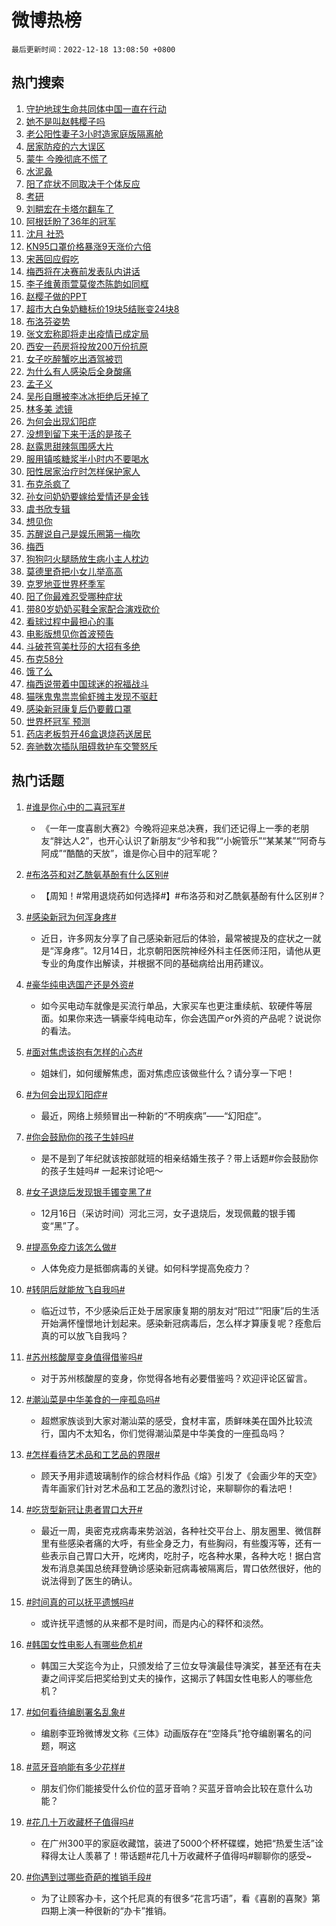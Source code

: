 # 微博热榜

`最后更新时间：2022-12-18 13:08:50 +0800`

## 热门搜索

1. [守护地球生命共同体中国一直在行动](https://m.weibo.cn/search?containerid=100103type%3D1%26t%3D10%26q%3D%23%E5%AE%88%E6%8A%A4%E5%9C%B0%E7%90%83%E7%94%9F%E5%91%BD%E5%85%B1%E5%90%8C%E4%BD%93%E4%B8%AD%E5%9B%BD%E4%B8%80%E7%9B%B4%E5%9C%A8%E8%A1%8C%E5%8A%A8%23&stream_entry_id=51&isnewpage=1&extparam=seat%3D1%26pos%3D0%26c_type%3D51%26cate%3D10103%26dgr%3D0%26filter_type%3Drealtimehot%26display_time%3D1671340129%26pre_seqid%3D167134012919302915367&luicode=10000011&lfid=106003type%253D25%2526t%253D3%2526disable_hot%253D1%2526filter_type%253Drealtimehot)
1. [她不是叫赵韩樱子吗](https://m.weibo.cn/search?containerid=100103type%3D1%26t%3D10%26q%3D%E5%A5%B9%E4%B8%8D%E6%98%AF%E5%8F%AB%E8%B5%B5%E9%9F%A9%E6%A8%B1%E5%AD%90%E5%90%97&stream_entry_id=31&isnewpage=1&extparam=seat%3D1%26filter_type%3Drealtimehot%26c_type%3D31%26band_rank%3D1%26cate%3D5001%26dgr%3D0%26lcate%3D5001%26pos%3D0%26realpos%3D1%26q%3D%25E5%25A5%25B9%25E4%25B8%258D%25E6%2598%25AF%25E5%258F%25AB%25E8%25B5%25B5%25E9%259F%25A9%25E6%25A8%25B1%25E5%25AD%2590%25E5%2590%2597%26flag%3D1%26display_time%3D1671340129%26pre_seqid%3D167134012919302915367&luicode=10000011&lfid=106003type%253D25%2526t%253D3%2526disable_hot%253D1%2526filter_type%253Drealtimehot)
1. [老公阳性妻子3小时造家庭版隔离舱](https://m.weibo.cn/search?containerid=100103type%3D1%26t%3D10%26q%3D%23%E8%80%81%E5%85%AC%E9%98%B3%E6%80%A7%E5%A6%BB%E5%AD%903%E5%B0%8F%E6%97%B6%E9%80%A0%E5%AE%B6%E5%BA%AD%E7%89%88%E9%9A%94%E7%A6%BB%E8%88%B1%23&stream_entry_id=31&isnewpage=1&extparam=seat%3D1%26filter_type%3Drealtimehot%26c_type%3D31%26band_rank%3D2%26cate%3D5001%26dgr%3D0%26lcate%3D5001%26pos%3D1%26realpos%3D2%26q%3D%2523%25E8%2580%2581%25E5%2585%25AC%25E9%2598%25B3%25E6%2580%25A7%25E5%25A6%25BB%25E5%25AD%25903%25E5%25B0%258F%25E6%2597%25B6%25E9%2580%25A0%25E5%25AE%25B6%25E5%25BA%25AD%25E7%2589%2588%25E9%259A%2594%25E7%25A6%25BB%25E8%2588%25B1%2523%26flag%3D2%26display_time%3D1671340129%26pre_seqid%3D167134012919302915367&luicode=10000011&lfid=106003type%253D25%2526t%253D3%2526disable_hot%253D1%2526filter_type%253Drealtimehot)
1. [居家防疫的六大误区](https://m.weibo.cn/search?containerid=100103type%3D1%26t%3D10%26q%3D%23%E5%B1%85%E5%AE%B6%E9%98%B2%E7%96%AB%E7%9A%84%E5%85%AD%E5%A4%A7%E8%AF%AF%E5%8C%BA%23&stream_entry_id=31&isnewpage=1&extparam=seat%3D1%26filter_type%3Drealtimehot%26c_type%3D31%26band_rank%3D3%26cate%3D5001%26dgr%3D0%26lcate%3D5001%26pos%3D2%26realpos%3D3%26q%3D%2523%25E5%25B1%2585%25E5%25AE%25B6%25E9%2598%25B2%25E7%2596%25AB%25E7%259A%2584%25E5%2585%25AD%25E5%25A4%25A7%25E8%25AF%25AF%25E5%258C%25BA%2523%26flag%3D1%26display_time%3D1671340129%26pre_seqid%3D167134012919302915367&luicode=10000011&lfid=106003type%253D25%2526t%253D3%2526disable_hot%253D1%2526filter_type%253Drealtimehot)
1. [蒙牛 今晚彻底不慌了](https://m.weibo.cn/search?containerid=100103type%3D1%26t%3D10%26q%3D%23%E8%92%99%E7%89%9B+%E4%BB%8A%E6%99%9A%E5%BD%BB%E5%BA%95%E4%B8%8D%E6%85%8C%E4%BA%86%23&stream_entry_id=31&isnewpage=1&extparam=seat%3D1%26filter_type%3Drealtimehot%26c_type%3D31%26band_rank%3D4%26cate%3D5001%26dgr%3D0%26lcate%3D5001%26pos%3D3%26topic_ad%3D1%26q%3D%2523%25E8%2592%2599%25E7%2589%259B%2520%25E4%25BB%258A%25E6%2599%259A%25E5%25BD%25BB%25E5%25BA%2595%25E4%25B8%258D%25E6%2585%258C%25E4%25BA%2586%2523%26adid%3D175444%26display_time%3D1671340129%26pre_seqid%3D167134012919302915367&luicode=10000011&lfid=106003type%253D25%2526t%253D3%2526disable_hot%253D1%2526filter_type%253Drealtimehot)
1. [水泥鼻](https://m.weibo.cn/search?containerid=100103type%3D1%26t%3D10%26q%3D%23%E6%B0%B4%E6%B3%A5%E9%BC%BB%23&stream_entry_id=31&isnewpage=1&extparam=seat%3D1%26filter_type%3Drealtimehot%26c_type%3D31%26band_rank%3D4%26cate%3D5001%26dgr%3D0%26lcate%3D5001%26pos%3D4%26realpos%3D4%26q%3D%2523%25E6%25B0%25B4%25E6%25B3%25A5%25E9%25BC%25BB%2523%26flag%3D0%26display_time%3D1671340129%26pre_seqid%3D167134012919302915367&luicode=10000011&lfid=106003type%253D25%2526t%253D3%2526disable_hot%253D1%2526filter_type%253Drealtimehot)
1. [阳了症状不同取决于个体反应](https://m.weibo.cn/search?containerid=100103type%3D1%26t%3D10%26q%3D%23%E9%98%B3%E4%BA%86%E7%97%87%E7%8A%B6%E4%B8%8D%E5%90%8C%E5%8F%96%E5%86%B3%E4%BA%8E%E4%B8%AA%E4%BD%93%E5%8F%8D%E5%BA%94%23&stream_entry_id=31&isnewpage=1&extparam=seat%3D1%26filter_type%3Drealtimehot%26c_type%3D31%26band_rank%3D5%26cate%3D5001%26dgr%3D0%26lcate%3D5001%26pos%3D5%26realpos%3D5%26q%3D%2523%25E9%2598%25B3%25E4%25BA%2586%25E7%2597%2587%25E7%258A%25B6%25E4%25B8%258D%25E5%2590%258C%25E5%258F%2596%25E5%2586%25B3%25E4%25BA%258E%25E4%25B8%25AA%25E4%25BD%2593%25E5%258F%258D%25E5%25BA%2594%2523%26flag%3D0%26display_time%3D1671340129%26pre_seqid%3D167134012919302915367&luicode=10000011&lfid=106003type%253D25%2526t%253D3%2526disable_hot%253D1%2526filter_type%253Drealtimehot)
1. [考研](https://m.weibo.cn/search?containerid=100103type%3D1%26t%3D10%26q%3D%23%E8%80%83%E7%A0%94%23&stream_entry_id=31&isnewpage=1&extparam=seat%3D1%26filter_type%3Drealtimehot%26c_type%3D31%26band_rank%3D6%26cate%3D5001%26dgr%3D0%26lcate%3D5001%26pos%3D6%26realpos%3D6%26q%3D%2523%25E8%2580%2583%25E7%25A0%2594%2523%26flag%3D16%26display_time%3D1671340129%26pre_seqid%3D167134012919302915367&luicode=10000011&lfid=106003type%253D25%2526t%253D3%2526disable_hot%253D1%2526filter_type%253Drealtimehot)
1. [刘畊宏在卡塔尔翻车了](https://m.weibo.cn/search?containerid=100103type%3D1%26t%3D10%26q%3D%23%E5%88%98%E7%95%8A%E5%AE%8F%E5%9C%A8%E5%8D%A1%E5%A1%94%E5%B0%94%E7%BF%BB%E8%BD%A6%E4%BA%86%23&stream_entry_id=31&isnewpage=1&extparam=seat%3D1%26filter_type%3Drealtimehot%26c_type%3D31%26band_rank%3D7%26cate%3D5001%26dgr%3D0%26lcate%3D5001%26pos%3D7%26realpos%3D7%26q%3D%2523%25E5%2588%2598%25E7%2595%258A%25E5%25AE%258F%25E5%259C%25A8%25E5%258D%25A1%25E5%25A1%2594%25E5%25B0%2594%25E7%25BF%25BB%25E8%25BD%25A6%25E4%25BA%2586%2523%26flag%3D2%26display_time%3D1671340129%26pre_seqid%3D167134012919302915367&luicode=10000011&lfid=106003type%253D25%2526t%253D3%2526disable_hot%253D1%2526filter_type%253Drealtimehot)
1. [阿根廷盼了36年的冠军](https://m.weibo.cn/search?containerid=100103type%3D1%26t%3D10%26q%3D%23%E9%98%BF%E6%A0%B9%E5%BB%B7%E7%9B%BC%E4%BA%8636%E5%B9%B4%E7%9A%84%E5%86%A0%E5%86%9B%23&stream_entry_id=31&isnewpage=1&extparam=seat%3D1%26filter_type%3Drealtimehot%26c_type%3D31%26band_rank%3D8%26cate%3D5001%26dgr%3D0%26lcate%3D5001%26pos%3D8%26realpos%3D8%26q%3D%2523%25E9%2598%25BF%25E6%25A0%25B9%25E5%25BB%25B7%25E7%259B%25BC%25E4%25BA%258636%25E5%25B9%25B4%25E7%259A%2584%25E5%2586%25A0%25E5%2586%259B%2523%26flag%3D1%26display_time%3D1671340129%26pre_seqid%3D167134012919302915367&luicode=10000011&lfid=106003type%253D25%2526t%253D3%2526disable_hot%253D1%2526filter_type%253Drealtimehot)
1. [沈月 社恐](https://m.weibo.cn/search?containerid=100103type%3D1%26t%3D10%26q%3D%E6%B2%88%E6%9C%88+%E7%A4%BE%E6%81%90&stream_entry_id=31&isnewpage=1&extparam=seat%3D1%26filter_type%3Drealtimehot%26c_type%3D31%26band_rank%3D9%26cate%3D5001%26dgr%3D0%26lcate%3D5001%26pos%3D9%26realpos%3D9%26q%3D%25E6%25B2%2588%25E6%259C%2588%2520%25E7%25A4%25BE%25E6%2581%2590%26flag%3D1%26display_time%3D1671340129%26pre_seqid%3D167134012919302915367&luicode=10000011&lfid=106003type%253D25%2526t%253D3%2526disable_hot%253D1%2526filter_type%253Drealtimehot)
1. [KN95口罩价格暴涨9天涨价六倍](https://m.weibo.cn/search?containerid=100103type%3D1%26t%3D10%26q%3D%23KN95%E5%8F%A3%E7%BD%A9%E4%BB%B7%E6%A0%BC%E6%9A%B4%E6%B6%A89%E5%A4%A9%E6%B6%A8%E4%BB%B7%E5%85%AD%E5%80%8D%23&stream_entry_id=31&isnewpage=1&extparam=seat%3D1%26filter_type%3Drealtimehot%26c_type%3D31%26band_rank%3D10%26cate%3D5001%26dgr%3D0%26lcate%3D5001%26pos%3D10%26realpos%3D10%26q%3D%2523KN95%25E5%258F%25A3%25E7%25BD%25A9%25E4%25BB%25B7%25E6%25A0%25BC%25E6%259A%25B4%25E6%25B6%25A89%25E5%25A4%25A9%25E6%25B6%25A8%25E4%25BB%25B7%25E5%2585%25AD%25E5%2580%258D%2523%26flag%3D0%26display_time%3D1671340129%26pre_seqid%3D167134012919302915367&luicode=10000011&lfid=106003type%253D25%2526t%253D3%2526disable_hot%253D1%2526filter_type%253Drealtimehot)
1. [宋茜回应假吃](https://m.weibo.cn/search?containerid=100103type%3D1%26t%3D10%26q%3D%23%E5%AE%8B%E8%8C%9C%E5%9B%9E%E5%BA%94%E5%81%87%E5%90%83%23&stream_entry_id=31&isnewpage=1&extparam=seat%3D1%26filter_type%3Drealtimehot%26c_type%3D31%26band_rank%3D11%26cate%3D5001%26dgr%3D0%26lcate%3D5001%26pos%3D11%26realpos%3D11%26q%3D%2523%25E5%25AE%258B%25E8%258C%259C%25E5%259B%259E%25E5%25BA%2594%25E5%2581%2587%25E5%2590%2583%2523%26flag%3D0%26display_time%3D1671340129%26pre_seqid%3D167134012919302915367&luicode=10000011&lfid=106003type%253D25%2526t%253D3%2526disable_hot%253D1%2526filter_type%253Drealtimehot)
1. [梅西将在决赛前发表队内讲话](https://m.weibo.cn/search?containerid=100103type%3D1%26t%3D10%26q%3D%23%E6%A2%85%E8%A5%BF%E5%B0%86%E5%9C%A8%E5%86%B3%E8%B5%9B%E5%89%8D%E5%8F%91%E8%A1%A8%E9%98%9F%E5%86%85%E8%AE%B2%E8%AF%9D%23&stream_entry_id=31&isnewpage=1&extparam=seat%3D1%26filter_type%3Drealtimehot%26c_type%3D31%26band_rank%3D12%26cate%3D5001%26dgr%3D0%26lcate%3D5001%26pos%3D12%26realpos%3D12%26q%3D%2523%25E6%25A2%2585%25E8%25A5%25BF%25E5%25B0%2586%25E5%259C%25A8%25E5%2586%25B3%25E8%25B5%259B%25E5%2589%258D%25E5%258F%2591%25E8%25A1%25A8%25E9%2598%259F%25E5%2586%2585%25E8%25AE%25B2%25E8%25AF%259D%2523%26flag%3D1%26display_time%3D1671340129%26pre_seqid%3D167134012919302915367&luicode=10000011&lfid=106003type%253D25%2526t%253D3%2526disable_hot%253D1%2526filter_type%253Drealtimehot)
1. [李子维黄雨萱莫俊杰陈韵如同框](https://m.weibo.cn/search?containerid=100103type%3D1%26t%3D10%26q%3D%23%E6%9D%8E%E5%AD%90%E7%BB%B4%E9%BB%84%E9%9B%A8%E8%90%B1%E8%8E%AB%E4%BF%8A%E6%9D%B0%E9%99%88%E9%9F%B5%E5%A6%82%E5%90%8C%E6%A1%86%23&stream_entry_id=31&isnewpage=1&extparam=seat%3D1%26filter_type%3Drealtimehot%26c_type%3D31%26band_rank%3D13%26cate%3D5001%26dgr%3D0%26lcate%3D5001%26pos%3D13%26realpos%3D13%26q%3D%2523%25E6%259D%258E%25E5%25AD%2590%25E7%25BB%25B4%25E9%25BB%2584%25E9%259B%25A8%25E8%2590%25B1%25E8%258E%25AB%25E4%25BF%258A%25E6%259D%25B0%25E9%2599%2588%25E9%259F%25B5%25E5%25A6%2582%25E5%2590%258C%25E6%25A1%2586%2523%26flag%3D1%26display_time%3D1671340129%26pre_seqid%3D167134012919302915367&luicode=10000011&lfid=106003type%253D25%2526t%253D3%2526disable_hot%253D1%2526filter_type%253Drealtimehot)
1. [赵樱子做的PPT](https://m.weibo.cn/search?containerid=100103type%3D1%26t%3D10%26q%3D%23%E8%B5%B5%E6%A8%B1%E5%AD%90%E5%81%9A%E7%9A%84PPT%23&stream_entry_id=31&isnewpage=1&extparam=seat%3D1%26filter_type%3Drealtimehot%26c_type%3D31%26band_rank%3D14%26cate%3D5001%26dgr%3D0%26lcate%3D5001%26pos%3D14%26realpos%3D14%26q%3D%2523%25E8%25B5%25B5%25E6%25A8%25B1%25E5%25AD%2590%25E5%2581%259A%25E7%259A%2584PPT%2523%26flag%3D1%26display_time%3D1671340129%26pre_seqid%3D167134012919302915367&luicode=10000011&lfid=106003type%253D25%2526t%253D3%2526disable_hot%253D1%2526filter_type%253Drealtimehot)
1. [超市大白兔奶糖标价19块5结账变24块8](https://m.weibo.cn/search?containerid=100103type%3D1%26t%3D10%26q%3D%23%E8%B6%85%E5%B8%82%E5%A4%A7%E7%99%BD%E5%85%94%E5%A5%B6%E7%B3%96%E6%A0%87%E4%BB%B719%E5%9D%975%E7%BB%93%E8%B4%A6%E5%8F%9824%E5%9D%978%23&stream_entry_id=31&isnewpage=1&extparam=seat%3D1%26filter_type%3Drealtimehot%26c_type%3D31%26band_rank%3D15%26cate%3D5001%26dgr%3D0%26lcate%3D5001%26pos%3D15%26realpos%3D15%26q%3D%2523%25E8%25B6%2585%25E5%25B8%2582%25E5%25A4%25A7%25E7%2599%25BD%25E5%2585%2594%25E5%25A5%25B6%25E7%25B3%2596%25E6%25A0%2587%25E4%25BB%25B719%25E5%259D%25975%25E7%25BB%2593%25E8%25B4%25A6%25E5%258F%259824%25E5%259D%25978%2523%26flag%3D1%26display_time%3D1671340129%26pre_seqid%3D167134012919302915367&luicode=10000011&lfid=106003type%253D25%2526t%253D3%2526disable_hot%253D1%2526filter_type%253Drealtimehot)
1. [布洛芬姿势](https://m.weibo.cn/search?containerid=100103type%3D1%26t%3D10%26q%3D%23%E5%B8%83%E6%B4%9B%E8%8A%AC%E5%A7%BF%E5%8A%BF%23&stream_entry_id=31&isnewpage=1&extparam=seat%3D1%26filter_type%3Drealtimehot%26c_type%3D31%26band_rank%3D16%26cate%3D5001%26dgr%3D0%26lcate%3D5001%26pos%3D16%26realpos%3D16%26q%3D%2523%25E5%25B8%2583%25E6%25B4%259B%25E8%258A%25AC%25E5%25A7%25BF%25E5%258A%25BF%2523%26flag%3D0%26display_time%3D1671340129%26pre_seqid%3D167134012919302915367&luicode=10000011&lfid=106003type%253D25%2526t%253D3%2526disable_hot%253D1%2526filter_type%253Drealtimehot)
1. [张文宏称即将走出疫情已成定局](https://m.weibo.cn/search?containerid=100103type%3D1%26t%3D10%26q%3D%23%E5%BC%A0%E6%96%87%E5%AE%8F%E7%A7%B0%E5%8D%B3%E5%B0%86%E8%B5%B0%E5%87%BA%E7%96%AB%E6%83%85%E5%B7%B2%E6%88%90%E5%AE%9A%E5%B1%80%23&stream_entry_id=31&isnewpage=1&extparam=seat%3D1%26filter_type%3Drealtimehot%26c_type%3D31%26band_rank%3D17%26cate%3D5001%26dgr%3D0%26lcate%3D5001%26pos%3D17%26realpos%3D17%26q%3D%2523%25E5%25BC%25A0%25E6%2596%2587%25E5%25AE%258F%25E7%25A7%25B0%25E5%258D%25B3%25E5%25B0%2586%25E8%25B5%25B0%25E5%2587%25BA%25E7%2596%25AB%25E6%2583%2585%25E5%25B7%25B2%25E6%2588%2590%25E5%25AE%259A%25E5%25B1%2580%2523%26flag%3D1%26display_time%3D1671340129%26pre_seqid%3D167134012919302915367&luicode=10000011&lfid=106003type%253D25%2526t%253D3%2526disable_hot%253D1%2526filter_type%253Drealtimehot)
1. [西安一药房将投放200万份抗原](https://m.weibo.cn/search?containerid=100103type%3D1%26t%3D10%26q%3D%23%E8%A5%BF%E5%AE%89%E4%B8%80%E8%8D%AF%E6%88%BF%E5%B0%86%E6%8A%95%E6%94%BE200%E4%B8%87%E4%BB%BD%E6%8A%97%E5%8E%9F%23&stream_entry_id=31&isnewpage=1&extparam=seat%3D1%26filter_type%3Drealtimehot%26c_type%3D31%26band_rank%3D18%26cate%3D5001%26dgr%3D0%26lcate%3D5001%26pos%3D18%26realpos%3D18%26q%3D%2523%25E8%25A5%25BF%25E5%25AE%2589%25E4%25B8%2580%25E8%258D%25AF%25E6%2588%25BF%25E5%25B0%2586%25E6%258A%2595%25E6%2594%25BE200%25E4%25B8%2587%25E4%25BB%25BD%25E6%258A%2597%25E5%258E%259F%2523%26flag%3D1%26display_time%3D1671340129%26pre_seqid%3D167134012919302915367&luicode=10000011&lfid=106003type%253D25%2526t%253D3%2526disable_hot%253D1%2526filter_type%253Drealtimehot)
1. [女子吃醉蟹吃出酒驾被罚](https://m.weibo.cn/search?containerid=100103type%3D1%26t%3D10%26q%3D%23%E5%A5%B3%E5%AD%90%E5%90%83%E9%86%89%E8%9F%B9%E5%90%83%E5%87%BA%E9%85%92%E9%A9%BE%E8%A2%AB%E7%BD%9A%23&stream_entry_id=31&isnewpage=1&extparam=seat%3D1%26filter_type%3Drealtimehot%26c_type%3D31%26band_rank%3D19%26cate%3D5001%26dgr%3D0%26lcate%3D5001%26pos%3D19%26realpos%3D19%26q%3D%2523%25E5%25A5%25B3%25E5%25AD%2590%25E5%2590%2583%25E9%2586%2589%25E8%259F%25B9%25E5%2590%2583%25E5%2587%25BA%25E9%2585%2592%25E9%25A9%25BE%25E8%25A2%25AB%25E7%25BD%259A%2523%26flag%3D0%26display_time%3D1671340129%26pre_seqid%3D167134012919302915367&luicode=10000011&lfid=106003type%253D25%2526t%253D3%2526disable_hot%253D1%2526filter_type%253Drealtimehot)
1. [为什么有人感染后全身酸痛](https://m.weibo.cn/search?containerid=100103type%3D1%26t%3D10%26q%3D%23%E4%B8%BA%E4%BB%80%E4%B9%88%E6%9C%89%E4%BA%BA%E6%84%9F%E6%9F%93%E5%90%8E%E5%85%A8%E8%BA%AB%E9%85%B8%E7%97%9B%23&stream_entry_id=31&isnewpage=1&extparam=seat%3D1%26filter_type%3Drealtimehot%26c_type%3D31%26band_rank%3D20%26cate%3D5001%26dgr%3D0%26lcate%3D5001%26pos%3D20%26realpos%3D20%26q%3D%2523%25E4%25B8%25BA%25E4%25BB%2580%25E4%25B9%2588%25E6%259C%2589%25E4%25BA%25BA%25E6%2584%259F%25E6%259F%2593%25E5%2590%258E%25E5%2585%25A8%25E8%25BA%25AB%25E9%2585%25B8%25E7%2597%259B%2523%26flag%3D2%26display_time%3D1671340129%26pre_seqid%3D167134012919302915367&luicode=10000011&lfid=106003type%253D25%2526t%253D3%2526disable_hot%253D1%2526filter_type%253Drealtimehot)
1. [孟子义](https://m.weibo.cn/search?containerid=100103type%3D1%26t%3D10%26q%3D%E5%AD%9F%E5%AD%90%E4%B9%89&stream_entry_id=31&isnewpage=1&extparam=seat%3D1%26filter_type%3Drealtimehot%26c_type%3D31%26band_rank%3D21%26cate%3D5001%26dgr%3D0%26lcate%3D5001%26pos%3D21%26realpos%3D21%26q%3D%25E5%25AD%259F%25E5%25AD%2590%25E4%25B9%2589%26flag%3D2%26display_time%3D1671340129%26pre_seqid%3D167134012919302915367&luicode=10000011&lfid=106003type%253D25%2526t%253D3%2526disable_hot%253D1%2526filter_type%253Drealtimehot)
1. [吴彤自曝被李冰冰拒绝后牙掉了](https://m.weibo.cn/search?containerid=100103type%3D1%26t%3D10%26q%3D%23%E5%90%B4%E5%BD%A4%E8%87%AA%E6%9B%9D%E8%A2%AB%E6%9D%8E%E5%86%B0%E5%86%B0%E6%8B%92%E7%BB%9D%E5%90%8E%E7%89%99%E6%8E%89%E4%BA%86%23&stream_entry_id=31&isnewpage=1&extparam=seat%3D1%26filter_type%3Drealtimehot%26c_type%3D31%26band_rank%3D22%26cate%3D5001%26dgr%3D0%26lcate%3D5001%26pos%3D22%26realpos%3D22%26q%3D%2523%25E5%2590%25B4%25E5%25BD%25A4%25E8%2587%25AA%25E6%259B%259D%25E8%25A2%25AB%25E6%259D%258E%25E5%2586%25B0%25E5%2586%25B0%25E6%258B%2592%25E7%25BB%259D%25E5%2590%258E%25E7%2589%2599%25E6%258E%2589%25E4%25BA%2586%2523%26flag%3D2%26display_time%3D1671340129%26pre_seqid%3D167134012919302915367&luicode=10000011&lfid=106003type%253D25%2526t%253D3%2526disable_hot%253D1%2526filter_type%253Drealtimehot)
1. [林多美 滤镜](https://m.weibo.cn/search?containerid=100103type%3D1%26t%3D10%26q%3D%E6%9E%97%E5%A4%9A%E7%BE%8E+%E6%BB%A4%E9%95%9C&stream_entry_id=31&isnewpage=1&extparam=seat%3D1%26filter_type%3Drealtimehot%26c_type%3D31%26band_rank%3D23%26cate%3D5001%26dgr%3D0%26lcate%3D5001%26pos%3D23%26realpos%3D23%26q%3D%25E6%259E%2597%25E5%25A4%259A%25E7%25BE%258E%2520%25E6%25BB%25A4%25E9%2595%259C%26flag%3D1%26display_time%3D1671340129%26pre_seqid%3D167134012919302915367&luicode=10000011&lfid=106003type%253D25%2526t%253D3%2526disable_hot%253D1%2526filter_type%253Drealtimehot)
1. [为何会出现幻阳症](https://m.weibo.cn/search?containerid=100103type%3D1%26t%3D10%26q%3D%23%E4%B8%BA%E4%BD%95%E4%BC%9A%E5%87%BA%E7%8E%B0%E5%B9%BB%E9%98%B3%E7%97%87%23&stream_entry_id=31&isnewpage=1&extparam=seat%3D1%26filter_type%3Drealtimehot%26c_type%3D31%26band_rank%3D24%26cate%3D5001%26dgr%3D0%26lcate%3D5001%26pos%3D24%26realpos%3D24%26q%3D%2523%25E4%25B8%25BA%25E4%25BD%2595%25E4%25BC%259A%25E5%2587%25BA%25E7%258E%25B0%25E5%25B9%25BB%25E9%2598%25B3%25E7%2597%2587%2523%26flag%3D0%26display_time%3D1671340129%26pre_seqid%3D167134012919302915367&luicode=10000011&lfid=106003type%253D25%2526t%253D3%2526disable_hot%253D1%2526filter_type%253Drealtimehot)
1. [没想到留下来干活的是孩子](https://m.weibo.cn/search?containerid=100103type%3D1%26t%3D10%26q%3D%23%E6%B2%A1%E6%83%B3%E5%88%B0%E7%95%99%E4%B8%8B%E6%9D%A5%E5%B9%B2%E6%B4%BB%E7%9A%84%E6%98%AF%E5%AD%A9%E5%AD%90%23&stream_entry_id=31&isnewpage=1&extparam=seat%3D1%26filter_type%3Drealtimehot%26c_type%3D31%26band_rank%3D25%26cate%3D5001%26dgr%3D0%26lcate%3D5001%26pos%3D25%26realpos%3D25%26q%3D%2523%25E6%25B2%25A1%25E6%2583%25B3%25E5%2588%25B0%25E7%2595%2599%25E4%25B8%258B%25E6%259D%25A5%25E5%25B9%25B2%25E6%25B4%25BB%25E7%259A%2584%25E6%2598%25AF%25E5%25AD%25A9%25E5%25AD%2590%2523%26flag%3D0%26display_time%3D1671340129%26pre_seqid%3D167134012919302915367&luicode=10000011&lfid=106003type%253D25%2526t%253D3%2526disable_hot%253D1%2526filter_type%253Drealtimehot)
1. [赵露思甜辣氛围感大片](https://m.weibo.cn/search?containerid=100103type%3D1%26t%3D10%26q%3D%23%E8%B5%B5%E9%9C%B2%E6%80%9D%E7%94%9C%E8%BE%A3%E6%B0%9B%E5%9B%B4%E6%84%9F%E5%A4%A7%E7%89%87%23&stream_entry_id=31&isnewpage=1&extparam=seat%3D1%26filter_type%3Drealtimehot%26c_type%3D31%26band_rank%3D26%26cate%3D5001%26dgr%3D0%26lcate%3D5001%26pos%3D26%26realpos%3D26%26q%3D%2523%25E8%25B5%25B5%25E9%259C%25B2%25E6%2580%259D%25E7%2594%259C%25E8%25BE%25A3%25E6%25B0%259B%25E5%259B%25B4%25E6%2584%259F%25E5%25A4%25A7%25E7%2589%2587%2523%26flag%3D1%26display_time%3D1671340129%26pre_seqid%3D167134012919302915367&luicode=10000011&lfid=106003type%253D25%2526t%253D3%2526disable_hot%253D1%2526filter_type%253Drealtimehot)
1. [服用镇咳糖浆半小时内不要喝水](https://m.weibo.cn/search?containerid=100103type%3D1%26t%3D10%26q%3D%23%E6%9C%8D%E7%94%A8%E9%95%87%E5%92%B3%E7%B3%96%E6%B5%86%E5%8D%8A%E5%B0%8F%E6%97%B6%E5%86%85%E4%B8%8D%E8%A6%81%E5%96%9D%E6%B0%B4%23&stream_entry_id=31&isnewpage=1&extparam=seat%3D1%26filter_type%3Drealtimehot%26c_type%3D31%26band_rank%3D27%26cate%3D5001%26dgr%3D0%26lcate%3D5001%26pos%3D27%26realpos%3D27%26q%3D%2523%25E6%259C%258D%25E7%2594%25A8%25E9%2595%2587%25E5%2592%25B3%25E7%25B3%2596%25E6%25B5%2586%25E5%258D%258A%25E5%25B0%258F%25E6%2597%25B6%25E5%2586%2585%25E4%25B8%258D%25E8%25A6%2581%25E5%2596%259D%25E6%25B0%25B4%2523%26flag%3D1%26display_time%3D1671340129%26pre_seqid%3D167134012919302915367&luicode=10000011&lfid=106003type%253D25%2526t%253D3%2526disable_hot%253D1%2526filter_type%253Drealtimehot)
1. [阳性居家治疗时怎样保护家人](https://m.weibo.cn/search?containerid=100103type%3D1%26t%3D10%26q%3D%23%E9%98%B3%E6%80%A7%E5%B1%85%E5%AE%B6%E6%B2%BB%E7%96%97%E6%97%B6%E6%80%8E%E6%A0%B7%E4%BF%9D%E6%8A%A4%E5%AE%B6%E4%BA%BA%23&stream_entry_id=31&isnewpage=1&extparam=seat%3D1%26filter_type%3Drealtimehot%26c_type%3D31%26band_rank%3D28%26cate%3D5001%26dgr%3D0%26lcate%3D5001%26pos%3D28%26realpos%3D28%26q%3D%2523%25E9%2598%25B3%25E6%2580%25A7%25E5%25B1%2585%25E5%25AE%25B6%25E6%25B2%25BB%25E7%2596%2597%25E6%2597%25B6%25E6%2580%258E%25E6%25A0%25B7%25E4%25BF%259D%25E6%258A%25A4%25E5%25AE%25B6%25E4%25BA%25BA%2523%26flag%3D0%26display_time%3D1671340129%26pre_seqid%3D167134012919302915367&luicode=10000011&lfid=106003type%253D25%2526t%253D3%2526disable_hot%253D1%2526filter_type%253Drealtimehot)
1. [布克杀疯了](https://m.weibo.cn/search?containerid=100103type%3D1%26t%3D10%26q%3D%23%E5%B8%83%E5%85%8B%E6%9D%80%E7%96%AF%E4%BA%86%23&stream_entry_id=31&isnewpage=1&extparam=seat%3D1%26filter_type%3Drealtimehot%26c_type%3D31%26band_rank%3D29%26cate%3D5001%26dgr%3D0%26lcate%3D5001%26pos%3D29%26realpos%3D29%26q%3D%2523%25E5%25B8%2583%25E5%2585%258B%25E6%259D%2580%25E7%2596%25AF%25E4%25BA%2586%2523%26flag%3D1%26display_time%3D1671340129%26pre_seqid%3D167134012919302915367&luicode=10000011&lfid=106003type%253D25%2526t%253D3%2526disable_hot%253D1%2526filter_type%253Drealtimehot)
1. [孙女问奶奶要嫁给爱情还是金钱](https://m.weibo.cn/search?containerid=100103type%3D1%26t%3D10%26q%3D%23%E5%AD%99%E5%A5%B3%E9%97%AE%E5%A5%B6%E5%A5%B6%E8%A6%81%E5%AB%81%E7%BB%99%E7%88%B1%E6%83%85%E8%BF%98%E6%98%AF%E9%87%91%E9%92%B1%23&stream_entry_id=31&isnewpage=1&extparam=seat%3D1%26filter_type%3Drealtimehot%26c_type%3D31%26band_rank%3D30%26cate%3D5001%26dgr%3D0%26lcate%3D5001%26pos%3D30%26realpos%3D30%26q%3D%2523%25E5%25AD%2599%25E5%25A5%25B3%25E9%2597%25AE%25E5%25A5%25B6%25E5%25A5%25B6%25E8%25A6%2581%25E5%25AB%2581%25E7%25BB%2599%25E7%2588%25B1%25E6%2583%2585%25E8%25BF%2598%25E6%2598%25AF%25E9%2587%2591%25E9%2592%25B1%2523%26flag%3D0%26display_time%3D1671340129%26pre_seqid%3D167134012919302915367&luicode=10000011&lfid=106003type%253D25%2526t%253D3%2526disable_hot%253D1%2526filter_type%253Drealtimehot)
1. [虞书欣专辑](https://m.weibo.cn/search?containerid=100103type%3D1%26t%3D10%26q%3D%E8%99%9E%E4%B9%A6%E6%AC%A3%E4%B8%93%E8%BE%91&stream_entry_id=31&isnewpage=1&extparam=seat%3D1%26filter_type%3Drealtimehot%26c_type%3D31%26band_rank%3D31%26cate%3D5001%26dgr%3D0%26lcate%3D5001%26pos%3D31%26realpos%3D31%26q%3D%25E8%2599%259E%25E4%25B9%25A6%25E6%25AC%25A3%25E4%25B8%2593%25E8%25BE%2591%26flag%3D1%26display_time%3D1671340129%26pre_seqid%3D167134012919302915367&luicode=10000011&lfid=106003type%253D25%2526t%253D3%2526disable_hot%253D1%2526filter_type%253Drealtimehot)
1. [想见你](https://m.weibo.cn/search?containerid=100103type%3D1%26t%3D10%26q%3D%E6%83%B3%E8%A7%81%E4%BD%A0&stream_entry_id=31&isnewpage=1&extparam=seat%3D1%26filter_type%3Drealtimehot%26c_type%3D31%26band_rank%3D32%26cate%3D5001%26dgr%3D0%26lcate%3D5001%26pos%3D32%26realpos%3D32%26q%3D%25E6%2583%25B3%25E8%25A7%2581%25E4%25BD%25A0%26flag%3D1%26display_time%3D1671340129%26pre_seqid%3D167134012919302915367&luicode=10000011&lfid=106003type%253D25%2526t%253D3%2526disable_hot%253D1%2526filter_type%253Drealtimehot)
1. [苏醒说自己是娱乐圈第一梅吹](https://m.weibo.cn/search?containerid=100103type%3D1%26t%3D10%26q%3D%23%E8%8B%8F%E9%86%92%E8%AF%B4%E8%87%AA%E5%B7%B1%E6%98%AF%E5%A8%B1%E4%B9%90%E5%9C%88%E7%AC%AC%E4%B8%80%E6%A2%85%E5%90%B9%23&stream_entry_id=31&isnewpage=1&extparam=seat%3D1%26filter_type%3Drealtimehot%26c_type%3D31%26band_rank%3D33%26cate%3D5001%26dgr%3D0%26lcate%3D5001%26pos%3D33%26realpos%3D33%26q%3D%2523%25E8%258B%258F%25E9%2586%2592%25E8%25AF%25B4%25E8%2587%25AA%25E5%25B7%25B1%25E6%2598%25AF%25E5%25A8%25B1%25E4%25B9%2590%25E5%259C%2588%25E7%25AC%25AC%25E4%25B8%2580%25E6%25A2%2585%25E5%2590%25B9%2523%26flag%3D1%26display_time%3D1671340129%26pre_seqid%3D167134012919302915367&luicode=10000011&lfid=106003type%253D25%2526t%253D3%2526disable_hot%253D1%2526filter_type%253Drealtimehot)
1. [梅西](https://m.weibo.cn/search?containerid=100103type%3D1%26t%3D10%26q%3D%E6%A2%85%E8%A5%BF&stream_entry_id=31&isnewpage=1&extparam=seat%3D1%26filter_type%3Drealtimehot%26c_type%3D31%26band_rank%3D34%26cate%3D5001%26dgr%3D0%26lcate%3D5001%26pos%3D34%26realpos%3D34%26q%3D%25E6%25A2%2585%25E8%25A5%25BF%26flag%3D0%26display_time%3D1671340129%26pre_seqid%3D167134012919302915367&luicode=10000011&lfid=106003type%253D25%2526t%253D3%2526disable_hot%253D1%2526filter_type%253Drealtimehot)
1. [狗狗叼火腿肠放生病小主人枕边](https://m.weibo.cn/search?containerid=100103type%3D1%26t%3D10%26q%3D%23%E7%8B%97%E7%8B%97%E5%8F%BC%E7%81%AB%E8%85%BF%E8%82%A0%E6%94%BE%E7%94%9F%E7%97%85%E5%B0%8F%E4%B8%BB%E4%BA%BA%E6%9E%95%E8%BE%B9%23&stream_entry_id=31&isnewpage=1&extparam=seat%3D1%26filter_type%3Drealtimehot%26c_type%3D31%26band_rank%3D35%26cate%3D5001%26dgr%3D0%26lcate%3D5001%26pos%3D35%26realpos%3D35%26q%3D%2523%25E7%258B%2597%25E7%258B%2597%25E5%258F%25BC%25E7%2581%25AB%25E8%2585%25BF%25E8%2582%25A0%25E6%2594%25BE%25E7%2594%259F%25E7%2597%2585%25E5%25B0%258F%25E4%25B8%25BB%25E4%25BA%25BA%25E6%259E%2595%25E8%25BE%25B9%2523%26flag%3D0%26display_time%3D1671340129%26pre_seqid%3D167134012919302915367&luicode=10000011&lfid=106003type%253D25%2526t%253D3%2526disable_hot%253D1%2526filter_type%253Drealtimehot)
1. [莫德里奇把小女儿举高高](https://m.weibo.cn/search?containerid=100103type%3D1%26t%3D10%26q%3D%23%E8%8E%AB%E5%BE%B7%E9%87%8C%E5%A5%87%E6%8A%8A%E5%B0%8F%E5%A5%B3%E5%84%BF%E4%B8%BE%E9%AB%98%E9%AB%98%23&stream_entry_id=31&isnewpage=1&extparam=seat%3D1%26filter_type%3Drealtimehot%26c_type%3D31%26band_rank%3D36%26cate%3D5001%26dgr%3D0%26lcate%3D5001%26pos%3D36%26realpos%3D36%26q%3D%2523%25E8%258E%25AB%25E5%25BE%25B7%25E9%2587%258C%25E5%25A5%2587%25E6%258A%258A%25E5%25B0%258F%25E5%25A5%25B3%25E5%2584%25BF%25E4%25B8%25BE%25E9%25AB%2598%25E9%25AB%2598%2523%26flag%3D0%26display_time%3D1671340129%26pre_seqid%3D167134012919302915367&luicode=10000011&lfid=106003type%253D25%2526t%253D3%2526disable_hot%253D1%2526filter_type%253Drealtimehot)
1. [克罗地亚世界杯季军](https://m.weibo.cn/search?containerid=100103type%3D1%26t%3D10%26q%3D%23%E5%85%8B%E7%BD%97%E5%9C%B0%E4%BA%9A%E4%B8%96%E7%95%8C%E6%9D%AF%E5%AD%A3%E5%86%9B%23&stream_entry_id=31&isnewpage=1&extparam=seat%3D1%26filter_type%3Drealtimehot%26c_type%3D31%26band_rank%3D37%26cate%3D5001%26dgr%3D0%26lcate%3D5001%26pos%3D37%26realpos%3D37%26q%3D%2523%25E5%2585%258B%25E7%25BD%2597%25E5%259C%25B0%25E4%25BA%259A%25E4%25B8%2596%25E7%2595%258C%25E6%259D%25AF%25E5%25AD%25A3%25E5%2586%259B%2523%26flag%3D0%26display_time%3D1671340129%26pre_seqid%3D167134012919302915367&luicode=10000011&lfid=106003type%253D25%2526t%253D3%2526disable_hot%253D1%2526filter_type%253Drealtimehot)
1. [阳了你最难忍受哪种症状](https://m.weibo.cn/search?containerid=100103type%3D1%26t%3D10%26q%3D%23%E9%98%B3%E4%BA%86%E4%BD%A0%E6%9C%80%E9%9A%BE%E5%BF%8D%E5%8F%97%E5%93%AA%E7%A7%8D%E7%97%87%E7%8A%B6%23&stream_entry_id=31&isnewpage=1&extparam=seat%3D1%26filter_type%3Drealtimehot%26c_type%3D31%26band_rank%3D38%26cate%3D5001%26dgr%3D0%26lcate%3D5001%26pos%3D38%26realpos%3D38%26q%3D%2523%25E9%2598%25B3%25E4%25BA%2586%25E4%25BD%25A0%25E6%259C%2580%25E9%259A%25BE%25E5%25BF%258D%25E5%258F%2597%25E5%2593%25AA%25E7%25A7%258D%25E7%2597%2587%25E7%258A%25B6%2523%26flag%3D0%26display_time%3D1671340129%26pre_seqid%3D167134012919302915367&luicode=10000011&lfid=106003type%253D25%2526t%253D3%2526disable_hot%253D1%2526filter_type%253Drealtimehot)
1. [带80岁奶奶买鞋全家配合演戏砍价](https://m.weibo.cn/search?containerid=100103type%3D1%26t%3D10%26q%3D%23%E5%B8%A680%E5%B2%81%E5%A5%B6%E5%A5%B6%E4%B9%B0%E9%9E%8B%E5%85%A8%E5%AE%B6%E9%85%8D%E5%90%88%E6%BC%94%E6%88%8F%E7%A0%8D%E4%BB%B7%23&stream_entry_id=31&isnewpage=1&extparam=seat%3D1%26filter_type%3Drealtimehot%26c_type%3D31%26band_rank%3D39%26cate%3D5001%26dgr%3D0%26lcate%3D5001%26pos%3D39%26realpos%3D39%26q%3D%2523%25E5%25B8%25A680%25E5%25B2%2581%25E5%25A5%25B6%25E5%25A5%25B6%25E4%25B9%25B0%25E9%259E%258B%25E5%2585%25A8%25E5%25AE%25B6%25E9%2585%258D%25E5%2590%2588%25E6%25BC%2594%25E6%2588%258F%25E7%25A0%258D%25E4%25BB%25B7%2523%26flag%3D1%26display_time%3D1671340129%26pre_seqid%3D167134012919302915367&luicode=10000011&lfid=106003type%253D25%2526t%253D3%2526disable_hot%253D1%2526filter_type%253Drealtimehot)
1. [看球过程中最担心的事](https://m.weibo.cn/search?containerid=100103type%3D1%26t%3D10%26q%3D%23%E7%9C%8B%E7%90%83%E8%BF%87%E7%A8%8B%E4%B8%AD%E6%9C%80%E6%8B%85%E5%BF%83%E7%9A%84%E4%BA%8B%23&stream_entry_id=31&isnewpage=1&extparam=seat%3D1%26filter_type%3Drealtimehot%26c_type%3D31%26band_rank%3D40%26cate%3D5001%26dgr%3D0%26lcate%3D5001%26pos%3D40%26realpos%3D40%26q%3D%2523%25E7%259C%258B%25E7%2590%2583%25E8%25BF%2587%25E7%25A8%258B%25E4%25B8%25AD%25E6%259C%2580%25E6%258B%2585%25E5%25BF%2583%25E7%259A%2584%25E4%25BA%258B%2523%26flag%3D0%26adid%3D175471%26display_time%3D1671340129%26pre_seqid%3D167134012919302915367&luicode=10000011&lfid=106003type%253D25%2526t%253D3%2526disable_hot%253D1%2526filter_type%253Drealtimehot)
1. [电影版想见你首波预告](https://m.weibo.cn/search?containerid=100103type%3D1%26t%3D10%26q%3D%23%E7%94%B5%E5%BD%B1%E7%89%88%E6%83%B3%E8%A7%81%E4%BD%A0%E9%A6%96%E6%B3%A2%E9%A2%84%E5%91%8A%23&stream_entry_id=31&isnewpage=1&extparam=seat%3D1%26filter_type%3Drealtimehot%26c_type%3D31%26band_rank%3D41%26cate%3D5001%26dgr%3D0%26lcate%3D5001%26pos%3D41%26realpos%3D41%26q%3D%2523%25E7%2594%25B5%25E5%25BD%25B1%25E7%2589%2588%25E6%2583%25B3%25E8%25A7%2581%25E4%25BD%25A0%25E9%25A6%2596%25E6%25B3%25A2%25E9%25A2%2584%25E5%2591%258A%2523%26flag%3D1%26display_time%3D1671340129%26pre_seqid%3D167134012919302915367&luicode=10000011&lfid=106003type%253D25%2526t%253D3%2526disable_hot%253D1%2526filter_type%253Drealtimehot)
1. [斗破苍穹美杜莎的大招有多绝](https://m.weibo.cn/search?containerid=100103type%3D1%26t%3D10%26q%3D%23%E6%96%97%E7%A0%B4%E8%8B%8D%E7%A9%B9%E7%BE%8E%E6%9D%9C%E8%8E%8E%E7%9A%84%E5%A4%A7%E6%8B%9B%E6%9C%89%E5%A4%9A%E7%BB%9D%23&stream_entry_id=31&isnewpage=1&extparam=seat%3D1%26filter_type%3Drealtimehot%26c_type%3D31%26band_rank%3D42%26cate%3D5001%26dgr%3D0%26lcate%3D5001%26pos%3D42%26realpos%3D42%26q%3D%2523%25E6%2596%2597%25E7%25A0%25B4%25E8%258B%258D%25E7%25A9%25B9%25E7%25BE%258E%25E6%259D%259C%25E8%258E%258E%25E7%259A%2584%25E5%25A4%25A7%25E6%258B%259B%25E6%259C%2589%25E5%25A4%259A%25E7%25BB%259D%2523%26flag%3D1%26display_time%3D1671340129%26pre_seqid%3D167134012919302915367&luicode=10000011&lfid=106003type%253D25%2526t%253D3%2526disable_hot%253D1%2526filter_type%253Drealtimehot)
1. [布克58分](https://m.weibo.cn/search?containerid=100103type%3D1%26t%3D10%26q%3D%23%E5%B8%83%E5%85%8B58%E5%88%86%23&stream_entry_id=31&isnewpage=1&extparam=seat%3D1%26filter_type%3Drealtimehot%26c_type%3D31%26band_rank%3D43%26cate%3D5001%26dgr%3D0%26lcate%3D5001%26pos%3D43%26realpos%3D43%26q%3D%2523%25E5%25B8%2583%25E5%2585%258B58%25E5%2588%2586%2523%26flag%3D1%26display_time%3D1671340129%26pre_seqid%3D167134012919302915367&luicode=10000011&lfid=106003type%253D25%2526t%253D3%2526disable_hot%253D1%2526filter_type%253Drealtimehot)
1. [饿了么](https://m.weibo.cn/search?containerid=100103type%3D1%26t%3D10%26q%3D%E9%A5%BF%E4%BA%86%E4%B9%88&stream_entry_id=31&isnewpage=1&extparam=seat%3D1%26filter_type%3Drealtimehot%26c_type%3D31%26band_rank%3D44%26cate%3D5001%26dgr%3D0%26lcate%3D5001%26pos%3D44%26realpos%3D44%26q%3D%25E9%25A5%25BF%25E4%25BA%2586%25E4%25B9%2588%26flag%3D0%26display_time%3D1671340129%26pre_seqid%3D167134012919302915367&luicode=10000011&lfid=106003type%253D25%2526t%253D3%2526disable_hot%253D1%2526filter_type%253Drealtimehot)
1. [梅西说带着中国球迷的祝福战斗](https://m.weibo.cn/search?containerid=100103type%3D1%26t%3D10%26q%3D%23%E6%A2%85%E8%A5%BF%E8%AF%B4%E5%B8%A6%E7%9D%80%E4%B8%AD%E5%9B%BD%E7%90%83%E8%BF%B7%E7%9A%84%E7%A5%9D%E7%A6%8F%E6%88%98%E6%96%97%23&stream_entry_id=31&isnewpage=1&extparam=seat%3D1%26filter_type%3Drealtimehot%26c_type%3D31%26band_rank%3D45%26cate%3D5001%26dgr%3D0%26lcate%3D5001%26pos%3D45%26realpos%3D45%26q%3D%2523%25E6%25A2%2585%25E8%25A5%25BF%25E8%25AF%25B4%25E5%25B8%25A6%25E7%259D%2580%25E4%25B8%25AD%25E5%259B%25BD%25E7%2590%2583%25E8%25BF%25B7%25E7%259A%2584%25E7%25A5%259D%25E7%25A6%258F%25E6%2588%2598%25E6%2596%2597%2523%26flag%3D0%26display_time%3D1671340129%26pre_seqid%3D167134012919302915367&luicode=10000011&lfid=106003type%253D25%2526t%253D3%2526disable_hot%253D1%2526filter_type%253Drealtimehot)
1. [猫咪鬼鬼祟祟偷虾摊主发现不驱赶](https://m.weibo.cn/search?containerid=100103type%3D1%26t%3D10%26q%3D%23%E7%8C%AB%E5%92%AA%E9%AC%BC%E9%AC%BC%E7%A5%9F%E7%A5%9F%E5%81%B7%E8%99%BE%E6%91%8A%E4%B8%BB%E5%8F%91%E7%8E%B0%E4%B8%8D%E9%A9%B1%E8%B5%B6%23&stream_entry_id=31&isnewpage=1&extparam=seat%3D1%26filter_type%3Drealtimehot%26c_type%3D31%26band_rank%3D46%26cate%3D5001%26dgr%3D0%26lcate%3D5001%26pos%3D46%26realpos%3D46%26q%3D%2523%25E7%258C%25AB%25E5%2592%25AA%25E9%25AC%25BC%25E9%25AC%25BC%25E7%25A5%259F%25E7%25A5%259F%25E5%2581%25B7%25E8%2599%25BE%25E6%2591%258A%25E4%25B8%25BB%25E5%258F%2591%25E7%258E%25B0%25E4%25B8%258D%25E9%25A9%25B1%25E8%25B5%25B6%2523%26flag%3D0%26display_time%3D1671340129%26pre_seqid%3D167134012919302915367&luicode=10000011&lfid=106003type%253D25%2526t%253D3%2526disable_hot%253D1%2526filter_type%253Drealtimehot)
1. [感染新冠康复后仍要戴口罩](https://m.weibo.cn/search?containerid=100103type%3D1%26t%3D10%26q%3D%23%E6%84%9F%E6%9F%93%E6%96%B0%E5%86%A0%E5%BA%B7%E5%A4%8D%E5%90%8E%E4%BB%8D%E8%A6%81%E6%88%B4%E5%8F%A3%E7%BD%A9%23&stream_entry_id=31&isnewpage=1&extparam=seat%3D1%26filter_type%3Drealtimehot%26c_type%3D31%26band_rank%3D47%26cate%3D5001%26dgr%3D0%26lcate%3D5001%26pos%3D47%26realpos%3D47%26q%3D%2523%25E6%2584%259F%25E6%259F%2593%25E6%2596%25B0%25E5%2586%25A0%25E5%25BA%25B7%25E5%25A4%258D%25E5%2590%258E%25E4%25BB%258D%25E8%25A6%2581%25E6%2588%25B4%25E5%258F%25A3%25E7%25BD%25A9%2523%26flag%3D0%26display_time%3D1671340129%26pre_seqid%3D167134012919302915367&luicode=10000011&lfid=106003type%253D25%2526t%253D3%2526disable_hot%253D1%2526filter_type%253Drealtimehot)
1. [世界杯冠军 预测](https://m.weibo.cn/search?containerid=100103type%3D1%26t%3D10%26q%3D%E4%B8%96%E7%95%8C%E6%9D%AF%E5%86%A0%E5%86%9B+%E9%A2%84%E6%B5%8B&stream_entry_id=31&isnewpage=1&extparam=seat%3D1%26filter_type%3Drealtimehot%26c_type%3D31%26band_rank%3D48%26cate%3D5001%26dgr%3D0%26lcate%3D5001%26pos%3D48%26realpos%3D48%26q%3D%25E4%25B8%2596%25E7%2595%258C%25E6%259D%25AF%25E5%2586%25A0%25E5%2586%259B%2520%25E9%25A2%2584%25E6%25B5%258B%26flag%3D0%26display_time%3D1671340129%26pre_seqid%3D167134012919302915367&luicode=10000011&lfid=106003type%253D25%2526t%253D3%2526disable_hot%253D1%2526filter_type%253Drealtimehot)
1. [药店老板剪开46盒退烧药送居民](https://m.weibo.cn/search?containerid=100103type%3D1%26t%3D10%26q%3D%23%E8%8D%AF%E5%BA%97%E8%80%81%E6%9D%BF%E5%89%AA%E5%BC%8046%E7%9B%92%E9%80%80%E7%83%A7%E8%8D%AF%E9%80%81%E5%B1%85%E6%B0%91%23&stream_entry_id=31&isnewpage=1&extparam=seat%3D1%26filter_type%3Drealtimehot%26c_type%3D31%26band_rank%3D49%26cate%3D5001%26dgr%3D0%26lcate%3D5001%26pos%3D49%26realpos%3D49%26q%3D%2523%25E8%258D%25AF%25E5%25BA%2597%25E8%2580%2581%25E6%259D%25BF%25E5%2589%25AA%25E5%25BC%258046%25E7%259B%2592%25E9%2580%2580%25E7%2583%25A7%25E8%258D%25AF%25E9%2580%2581%25E5%25B1%2585%25E6%25B0%2591%2523%26flag%3D1%26display_time%3D1671340129%26pre_seqid%3D167134012919302915367&luicode=10000011&lfid=106003type%253D25%2526t%253D3%2526disable_hot%253D1%2526filter_type%253Drealtimehot)
1. [奔驰数次插队阻碍救护车交警怒斥](https://m.weibo.cn/search?containerid=100103type%3D1%26t%3D10%26q%3D%23%E5%A5%94%E9%A9%B0%E6%95%B0%E6%AC%A1%E6%8F%92%E9%98%9F%E9%98%BB%E7%A2%8D%E6%95%91%E6%8A%A4%E8%BD%A6%E4%BA%A4%E8%AD%A6%E6%80%92%E6%96%A5%23&stream_entry_id=31&isnewpage=1&extparam=seat%3D1%26filter_type%3Drealtimehot%26c_type%3D31%26band_rank%3D50%26cate%3D5001%26dgr%3D0%26lcate%3D5001%26pos%3D50%26realpos%3D50%26q%3D%2523%25E5%25A5%2594%25E9%25A9%25B0%25E6%2595%25B0%25E6%25AC%25A1%25E6%258F%2592%25E9%2598%259F%25E9%2598%25BB%25E7%25A2%258D%25E6%2595%2591%25E6%258A%25A4%25E8%25BD%25A6%25E4%25BA%25A4%25E8%25AD%25A6%25E6%2580%2592%25E6%2596%25A5%2523%26flag%3D0%26display_time%3D1671340129%26pre_seqid%3D167134012919302915367&luicode=10000011&lfid=106003type%253D25%2526t%253D3%2526disable_hot%253D1%2526filter_type%253Drealtimehot)

## 热门话题

1. [#谁是你心中的二喜冠军#](https://m.weibo.cn/search?containerid=231522type%3D1%26t%3D10%26q%3D%23%E8%B0%81%E6%98%AF%E4%BD%A0%E5%BF%83%E4%B8%AD%E7%9A%84%E4%BA%8C%E5%96%9C%E5%86%A0%E5%86%9B%23&stream_entry_id=128&isnewpage=1&extparam=seat%3D1%26pos%3D1-0-0%26dgr%3D0%26unitid%3D1671271295845%26cate%3D5004%26c_type%3D128%26lcate%3D5004%26display_time%3D1671340130%26pre_seqid%3D167134013005201894193&luicode=10000011&lfid=231648_-_4)
    - 《一年一度喜剧大赛2》今晚将迎来总决赛，我们还记得上一季的老朋友“胖达人2”，也开心认识了新朋友“少爷和我”“小婉管乐”“某某某”“阿奇与阿成”“酷酷的天放”，谁是你心目中的冠军呢？

1. [#布洛芬和对乙酰氨基酚有什么区别#](https://m.weibo.cn/search?containerid=231522type%3D1%26t%3D10%26q%3D%23%E5%B8%83%E6%B4%9B%E8%8A%AC%E5%92%8C%E5%AF%B9%E4%B9%99%E9%85%B0%E6%B0%A8%E5%9F%BA%E9%85%9A%E6%9C%89%E4%BB%80%E4%B9%88%E5%8C%BA%E5%88%AB%23&stream_entry_id=128&isnewpage=1&extparam=seat%3D1%26pos%3D1-0-1%26dgr%3D0%26unitid%3D1671188215672%26cate%3D5004%26c_type%3D128%26lcate%3D5004%26display_time%3D1671340130%26pre_seqid%3D167134013005201894193&luicode=10000011&lfid=231648_-_4)
    - 【周知！#常用退烧药如何选择#】#布洛芬和对乙酰氨基酚有什么区别#？

1. [#感染新冠为何浑身疼#](https://m.weibo.cn/search?containerid=231522type%3D1%26t%3D10%26q%3D%23%E6%84%9F%E6%9F%93%E6%96%B0%E5%86%A0%E4%B8%BA%E4%BD%95%E6%B5%91%E8%BA%AB%E7%96%BC%23&stream_entry_id=128&isnewpage=1&extparam=seat%3D1%26pos%3D1-0-2%26dgr%3D0%26unitid%3D1671232895153%26cate%3D5004%26c_type%3D128%26lcate%3D5004%26display_time%3D1671340130%26pre_seqid%3D167134013005201894193&luicode=10000011&lfid=231648_-_4)
    - 近日，许多网友分享了自己感染新冠后的体验，最常被提及的症状之一就是“浑身疼”。12月14日，北京朝阳医院神经外科主任医师汪阳，请他从更专业的角度作出解读，并根据不同的基础病给出用药建议。

1. [#豪华纯电选国产还是外资#](https://m.weibo.cn/search?containerid=231522type%3D1%26t%3D10%26q%3D%23%E8%B1%AA%E5%8D%8E%E7%BA%AF%E7%94%B5%E9%80%89%E5%9B%BD%E4%BA%A7%E8%BF%98%E6%98%AF%E5%A4%96%E8%B5%84%23&stream_entry_id=128&isnewpage=1&extparam=seat%3D1%26pos%3D1-0-3%26dgr%3D0%26unitid%3D1671174406409%26cate%3D5004%26c_type%3D128%26lcate%3D5004%26display_time%3D1671340130%26pre_seqid%3D167134013005201894193&luicode=10000011&lfid=231648_-_4)
    - 如今买电动车就像是买流行单品，大家买车也更注重续航、软硬件等层面。如果你来选一辆豪华纯电动车，你会选国产or外资的产品呢？说说你的看法。

1. [#面对焦虑该抱有怎样的心态#](https://m.weibo.cn/search?containerid=231522type%3D1%26t%3D10%26q%3D%23%E9%9D%A2%E5%AF%B9%E7%84%A6%E8%99%91%E8%AF%A5%E6%8A%B1%E6%9C%89%E6%80%8E%E6%A0%B7%E7%9A%84%E5%BF%83%E6%80%81%23&stream_entry_id=128&isnewpage=1&extparam=seat%3D1%26pos%3D1-0-4%26dgr%3D0%26unitid%3D1671187920539%26cate%3D5004%26c_type%3D128%26lcate%3D5004%26display_time%3D1671340130%26pre_seqid%3D167134013005201894193&luicode=10000011&lfid=231648_-_4)
    - 姐妹们，如何缓解焦虑，面对焦虑应该做些什么？请分享一下吧！

1. [#为何会出现幻阳症#](https://m.weibo.cn/search?containerid=231522type%3D1%26t%3D10%26q%3D%23%E4%B8%BA%E4%BD%95%E4%BC%9A%E5%87%BA%E7%8E%B0%E5%B9%BB%E9%98%B3%E7%97%87%23&stream_entry_id=128&isnewpage=1&extparam=seat%3D1%26pos%3D1-0-5%26dgr%3D0%26unitid%3D1671324969875%26cate%3D5004%26c_type%3D128%26lcate%3D5004%26display_time%3D1671340130%26pre_seqid%3D167134013005201894193&luicode=10000011&lfid=231648_-_4)
    - 最近，网络上频频冒出一种新的“不明疾病”——“幻阳症”。

1. [#你会鼓励你的孩子生娃吗#](https://m.weibo.cn/search?containerid=231522type%3D1%26t%3D10%26q%3D%23%E4%BD%A0%E4%BC%9A%E9%BC%93%E5%8A%B1%E4%BD%A0%E7%9A%84%E5%AD%A9%E5%AD%90%E7%94%9F%E5%A8%83%E5%90%97%23&stream_entry_id=128&isnewpage=1&extparam=seat%3D1%26pos%3D1-0-6%26dgr%3D0%26unitid%3D1671210414249%26cate%3D5004%26c_type%3D128%26lcate%3D5004%26display_time%3D1671340130%26pre_seqid%3D167134013005201894193&luicode=10000011&lfid=231648_-_4)
    - 是不是到了年纪就该按部就班的相亲结婚生孩子？带上话题#你会鼓励你的孩子生娃吗# 一起来讨论吧～

1. [#女子退烧后发现银手镯变黑了#](https://m.weibo.cn/search?containerid=231522type%3D1%26t%3D10%26q%3D%23%E5%A5%B3%E5%AD%90%E9%80%80%E7%83%A7%E5%90%8E%E5%8F%91%E7%8E%B0%E9%93%B6%E6%89%8B%E9%95%AF%E5%8F%98%E9%BB%91%E4%BA%86%23&stream_entry_id=128&isnewpage=1&extparam=seat%3D1%26pos%3D1-0-7%26dgr%3D0%26unitid%3D1671200531190%26cate%3D5004%26c_type%3D128%26lcate%3D5004%26display_time%3D1671340130%26pre_seqid%3D167134013005201894193&luicode=10000011&lfid=231648_-_4)
    - 12月16日（采访时间）河北三河，女子退烧后，发现佩戴的银手镯变“黑”了。

1. [#提高免疫力该怎么做#](https://m.weibo.cn/search?containerid=231522type%3D1%26t%3D10%26q%3D%23%E6%8F%90%E9%AB%98%E5%85%8D%E7%96%AB%E5%8A%9B%E8%AF%A5%E6%80%8E%E4%B9%88%E5%81%9A%23&stream_entry_id=128&isnewpage=1&extparam=seat%3D1%26pos%3D1-0-8%26dgr%3D0%26unitid%3D1671332792364%26cate%3D5004%26c_type%3D128%26lcate%3D5004%26display_time%3D1671340130%26pre_seqid%3D167134013005201894193&luicode=10000011&lfid=231648_-_4)
    - 人体免疫力是抵御病毒的关键。如何科学提高免疫力？

1. [#转阴后就能放飞自我吗#](https://m.weibo.cn/search?containerid=231522type%3D1%26t%3D10%26q%3D%23%E8%BD%AC%E9%98%B4%E5%90%8E%E5%B0%B1%E8%83%BD%E6%94%BE%E9%A3%9E%E8%87%AA%E6%88%91%E5%90%97%23&stream_entry_id=128&isnewpage=1&extparam=seat%3D1%26pos%3D1-0-9%26dgr%3D0%26unitid%3D1671325286015%26cate%3D5004%26c_type%3D128%26lcate%3D5004%26display_time%3D1671340130%26pre_seqid%3D167134013005201894193&luicode=10000011&lfid=231648_-_4)
    - 临近过节，不少感染后正处于居家康复期的朋友对“阳过”“阳康”后的生活开始满怀憧憬地计划起来。感染新冠病毒后，怎么样才算康复呢？痊愈后真的可以放飞自我吗？

1. [#苏州核酸屋变身值得借鉴吗#](https://m.weibo.cn/search?containerid=231522type%3D1%26t%3D10%26q%3D%23%E8%8B%8F%E5%B7%9E%E6%A0%B8%E9%85%B8%E5%B1%8B%E5%8F%98%E8%BA%AB%E5%80%BC%E5%BE%97%E5%80%9F%E9%89%B4%E5%90%97%23&stream_entry_id=128&isnewpage=1&extparam=seat%3D1%26pos%3D1-0-10%26dgr%3D0%26unitid%3D1671288681511%26cate%3D5004%26c_type%3D128%26lcate%3D5004%26display_time%3D1671340130%26pre_seqid%3D167134013005201894193&luicode=10000011&lfid=231648_-_4)
    - 对于苏州核酸屋的变身，你觉得各地有必要借鉴吗？欢迎评论区留言。

1. [#潮汕菜是中华美食的一座孤岛吗#](https://m.weibo.cn/search?containerid=231522type%3D1%26t%3D10%26q%3D%23%E6%BD%AE%E6%B1%95%E8%8F%9C%E6%98%AF%E4%B8%AD%E5%8D%8E%E7%BE%8E%E9%A3%9F%E7%9A%84%E4%B8%80%E5%BA%A7%E5%AD%A4%E5%B2%9B%E5%90%97%23&stream_entry_id=128&isnewpage=1&extparam=seat%3D1%26pos%3D1-0-11%26dgr%3D0%26unitid%3D1671285691203%26cate%3D5004%26c_type%3D128%26lcate%3D5004%26display_time%3D1671340130%26pre_seqid%3D167134013005201894193&luicode=10000011&lfid=231648_-_4)
    - 超燃家族谈到大家对潮汕菜的感受，食材丰富，质鲜味美在国外比较流行，国内不太知名，你们觉得潮汕菜是中华美食的一座孤岛吗？

1. [#怎样看待艺术品和工艺品的界限#](https://m.weibo.cn/search?containerid=231522type%3D1%26t%3D10%26q%3D%23%E6%80%8E%E6%A0%B7%E7%9C%8B%E5%BE%85%E8%89%BA%E6%9C%AF%E5%93%81%E5%92%8C%E5%B7%A5%E8%89%BA%E5%93%81%E7%9A%84%E7%95%8C%E9%99%90%23&stream_entry_id=128&isnewpage=1&extparam=seat%3D1%26pos%3D1-0-12%26dgr%3D0%26unitid%3D1671265606262%26cate%3D5004%26c_type%3D128%26lcate%3D5004%26display_time%3D1671340130%26pre_seqid%3D167134013005201894193&luicode=10000011&lfid=231648_-_4)
    - 顾天予用非遗玻璃制作的综合材料作品《熔》引发了《会画少年的天空》青年画家们针对艺术品和工艺品的激烈讨论，来聊聊你的看法吧！

1. [#吃货型新冠让患者胃口大开#](https://m.weibo.cn/search?containerid=231522type%3D1%26t%3D10%26q%3D%23%E5%90%83%E8%B4%A7%E5%9E%8B%E6%96%B0%E5%86%A0%E8%AE%A9%E6%82%A3%E8%80%85%E8%83%83%E5%8F%A3%E5%A4%A7%E5%BC%80%23&stream_entry_id=128&isnewpage=1&extparam=seat%3D1%26pos%3D1-0-13%26dgr%3D0%26unitid%3D1671285395757%26cate%3D5004%26c_type%3D128%26lcate%3D5004%26display_time%3D1671340130%26pre_seqid%3D167134013005201894193&luicode=10000011&lfid=231648_-_4)
    - 最近一周，奥密克戎病毒来势汹汹，各种社交平台上、朋友圈里、微信群里有些感染者痛的大呼，有些全身乏力，有些胸闷，有些腹泻等，还有一些表示自己胃口大开，吃烤肉，吃肘子，吃各种水果，各种大吃！据白宫发布消息美国总统拜登确诊感染新冠病毒被隔离后，胃口依然很好，他的说法得到了医生的确认。

1. [#时间真的可以抚平遗憾吗#](https://m.weibo.cn/search?containerid=231522type%3D1%26t%3D10%26q%3D%23%E6%97%B6%E9%97%B4%E7%9C%9F%E7%9A%84%E5%8F%AF%E4%BB%A5%E6%8A%9A%E5%B9%B3%E9%81%97%E6%86%BE%E5%90%97%23&stream_entry_id=128&isnewpage=1&extparam=seat%3D1%26pos%3D1-0-14%26dgr%3D0%26unitid%3D1671285398291%26cate%3D5004%26c_type%3D128%26lcate%3D5004%26display_time%3D1671340130%26pre_seqid%3D167134013005201894193&luicode=10000011&lfid=231648_-_4)
    - 或许抚平遗憾的从来都不是时间，而是内心的释怀和淡然。

1. [#韩国女性电影人有哪些危机#](https://m.weibo.cn/search?containerid=231522type%3D1%26t%3D10%26q%3D%23%E9%9F%A9%E5%9B%BD%E5%A5%B3%E6%80%A7%E7%94%B5%E5%BD%B1%E4%BA%BA%E6%9C%89%E5%93%AA%E4%BA%9B%E5%8D%B1%E6%9C%BA%23&stream_entry_id=128&isnewpage=1&extparam=seat%3D1%26pos%3D1-0-15%26dgr%3D0%26unitid%3D1671241011327%26cate%3D5004%26c_type%3D128%26lcate%3D5004%26display_time%3D1671340130%26pre_seqid%3D167134013005201894193&luicode=10000011&lfid=231648_-_4)
    - 韩国三大奖迄今为止，只颁发给了三位女导演最佳导演奖，甚至还有在夫妻之间评奖后把奖给到丈夫的操作，这揭示了韩国女性电影人的哪些危机？

1. [#如何看待编剧署名乱象#](https://m.weibo.cn/search?containerid=231522type%3D1%26t%3D10%26q%3D%23%E5%A6%82%E4%BD%95%E7%9C%8B%E5%BE%85%E7%BC%96%E5%89%A7%E7%BD%B2%E5%90%8D%E4%B9%B1%E8%B1%A1%23&stream_entry_id=128&isnewpage=1&extparam=seat%3D1%26pos%3D1-0-16%26dgr%3D0%26unitid%3D1671186714647%26cate%3D5004%26c_type%3D128%26lcate%3D5004%26display_time%3D1671340130%26pre_seqid%3D167134013005201894193&luicode=10000011&lfid=231648_-_4)
    - 编剧李亚玲微博发文称《三体》动画版存在“空降兵”抢夺编剧署名的问题，啊这

1. [#蓝牙音响能有多少花样#](https://m.weibo.cn/search?containerid=231522type%3D1%26t%3D10%26q%3D%23%E8%93%9D%E7%89%99%E9%9F%B3%E5%93%8D%E8%83%BD%E6%9C%89%E5%A4%9A%E5%B0%91%E8%8A%B1%E6%A0%B7%23&stream_entry_id=128&isnewpage=1&extparam=seat%3D1%26pos%3D1-0-17%26dgr%3D0%26unitid%3D1671293784115%26cate%3D5004%26c_type%3D128%26lcate%3D5004%26display_time%3D1671340130%26pre_seqid%3D167134013005201894193&luicode=10000011&lfid=231648_-_4)
    - 朋友们你们能接受什么价位的蓝牙音响？买蓝牙音响会比较在意什么功能？

1. [#花几十万收藏杯子值得吗#](https://m.weibo.cn/search?containerid=231522type%3D1%26t%3D10%26q%3D%23%E8%8A%B1%E5%87%A0%E5%8D%81%E4%B8%87%E6%94%B6%E8%97%8F%E6%9D%AF%E5%AD%90%E5%80%BC%E5%BE%97%E5%90%97%23&stream_entry_id=128&isnewpage=1&extparam=seat%3D1%26pos%3D1-0-18%26dgr%3D0%26unitid%3D1671283603231%26cate%3D5004%26c_type%3D128%26lcate%3D5004%26display_time%3D1671340130%26pre_seqid%3D167134013005201894193&luicode=10000011&lfid=231648_-_4)
    - 在广州300平的家庭收藏馆，装进了5000个杯杯碟蝶，她把“热爱生活”诠释得太让人羡慕了！带话题#花几十万收藏杯子值得吗#聊聊你的感受~

1. [#你遇到过哪些奇葩的推销手段#](https://m.weibo.cn/search?containerid=231522type%3D1%26t%3D10%26q%3D%23%E4%BD%A0%E9%81%87%E5%88%B0%E8%BF%87%E5%93%AA%E4%BA%9B%E5%A5%87%E8%91%A9%E7%9A%84%E6%8E%A8%E9%94%80%E6%89%8B%E6%AE%B5%23&stream_entry_id=128&isnewpage=1&extparam=seat%3D1%26pos%3D1-0-19%26dgr%3D0%26unitid%3D1671281796173%26cate%3D5004%26c_type%3D128%26lcate%3D5004%26display_time%3D1671340130%26pre_seqid%3D167134013005201894193&luicode=10000011&lfid=231648_-_4)
    - 为了让顾客办卡，这个托尼真的有很多“花言巧语”，看《喜剧的喜聚》第四期上演一种很新的“办卡”推销。


